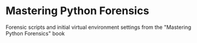 # Mastering Python Forensics

Forensic scripts and initial virtual environment settings from the "Mastering Python Forensics" book
